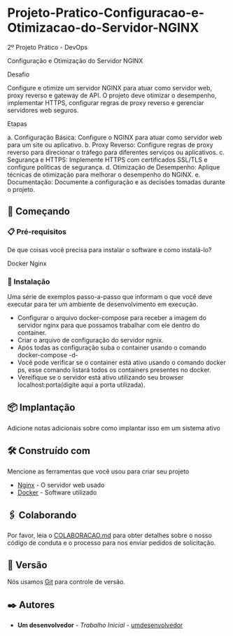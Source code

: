 # Projeto-Pratico-Configuracao-e-Otimizacao-do-Servidor-NGINX

2º Projeto Prático - DevOps

Configuração e Otimização do Servidor NGINX

Desafio

Configure e otimize um servidor NGINX para atuar como servidor web, proxy reverso e gateway de API. O projeto deve otimizar o desempenho, implementar HTTPS, configurar regras de proxy reverso e gerenciar servidores web seguros.


Etapas

a. Configuração Básica: Configure o NGINX para atuar como servidor web para um site ou aplicativo.
b. Proxy Reverso: Configure regras de proxy reverso para direcionar o tráfego para diferentes serviços ou aplicativos.
c. Segurança e HTTPS: Implemente HTTPS com certificados SSL/TLS e configure políticas de segurança.
d. Otimização de Desempenho: Aplique técnicas de otimização para melhorar o desempenho do NGINX.
e. Documentação: Documente a configuração e as decisões tomadas durante o projeto.


## 🚀 Começando

### 📋 Pré-requisitos

De que coisas você precisa para instalar o software e como instalá-lo?

Docker
Nginx

### 🔧 Instalação

Uma série de exemplos passo-a-passo que informam o que você deve executar para ter um ambiente de desenvolvimento em execução.

- Configurar o arquivo docker-compose para receber a imagem do servidor nginx para que possamos trabalhar com ele dentro do container.
- Criar o arquivo de configuração do servidor ngnix.
- Após todas as configuração suba o container usando o comando docker-compose -d-
- Você pode verificar se o container está ativo usando o comando docker ps, esse comando listará todos os containers presentes no docker.
- Vereifique se o servidor está ativo utilizando seu browser localhost:porta(digite aqui a porta utilizada).

## 📦 Implantação

Adicione notas adicionais sobre como implantar isso em um sistema ativo

## 🛠️ Construído com

Mencione as ferramentas que você usou para criar seu projeto

* [Nginx](https://www.nginx.com/) - O servidor web usado
* [Docker](https://www.docker.com/) - Software utilizado

## 🖇️ Colaborando

Por favor, leia o [COLABORACAO.md](https://gist.github.com/usuario/linkParaInfoSobreContribuicoes) para obter detalhes sobre o nosso código de conduta e o processo para nos enviar pedidos de solicitação.

## 📌 Versão

Nós usamos [Git](https://git-scm.com/) para controle de versão. 

## ✒️ Autores

* **Um desenvolvedor** - *Trabalho Inicial* - [umdesenvolvedor](https://github.com/jmillene)

